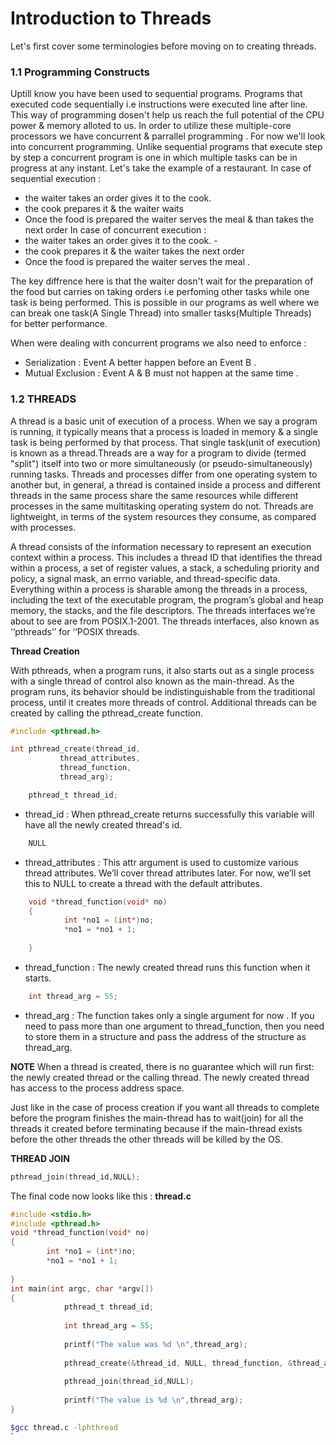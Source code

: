 # Introduction to Threads
Let's first cover some terminologies before moving on to creating threads.
### 1.1 Programming Constructs
Uptill know you have been used to sequential programs. Programs that executed code sequentially i.e instructions were executed line after line.
This way of programming dosen't help us reach the full potential of the CPU power & memory alloted to us. 
In order to utilize these multiple-core processors we have concurrent & parrallel programming . For now we'll look into concurrent programming.
Unlike sequential programs that execute step by step a concurrent program is one in which multiple tasks can be in progress at any instant.
Let's take the example of a restaurant. 
In case of sequential execution : 
- the waiter takes an order gives it to the cook. 
- the cook prepares it & the waiter waits 
- Once the food is prepared the waiter serves the meal & than takes the next order
In case of concurrent execution : 
- the waiter takes an order gives it to the cook. - 
- the cook prepares it & the waiter takes the next order
- Once the food is prepared the waiter serves the meal .

The key diffrence here is that the waiter dosn't wait for the preparation of the food but carries on taking orders i.e perfoming other tasks while one task is being performed. This is possible in our programs as well where we can break one task(A Single Thread) into smaller tasks(Multiple Threads) for better performance.
  
When were dealing with concurrent programs we also need to enforce : 
- Serialization 	: Event A better happen before an Event B .
- Mutual Exclusion 	: Event A & B must not happen at the same time .

### 1.2 THREADS
A thread is a basic unit of execution of a process. When we say a program is running, it typically means that a process is loaded in memory & a single task is being performed by that process. That single task(unit of execution) is known as a thread.Threads are a way for a program to divide (termed "split") itself into two or more simultaneously (or pseudo-simultaneously) running tasks.
Threads and processes differ from one operating system to another but, in general, a thread is contained inside a process and different threads in the same process share the same resources while different processes in the same multitasking operating system do not. Threads are lightweight, in terms of the system resources they consume, as compared with processes.

A thread consists of the information necessary to represent an execution context
within a process. This includes a thread ID that identifies the thread within a process, a
set of register values, a stack, a scheduling priority and policy, a signal mask, an errno
variable, and thread-specific data. 
Everything within a process is sharable among the threads in a process, including the text of the executable
program, the program’s global and heap memory, the stacks, and the file descriptors.
The threads interfaces we’re about to see are from POSIX.1-2001. The threads interfaces, also known as ‘‘pthreads’’ for ‘‘POSIX threads. 


**Thread Creation**

With pthreads, when a program runs, it also starts out as a single
process with a single thread of control also known as the main-thread. As the program runs, its behavior should be
indistinguishable from the traditional process, until it creates more threads of control.
Additional threads can be created by calling the pthread_create function.

```c
#include <pthread.h>

int pthread_create(thread_id,
		   thread_attributes,
		   thread_function, 
		   thread_arg);

```
```c
	pthread_t thread_id;
```
- thread_id		: When pthread_create returns successfully this variable will have all the newly created thread's 			    id.
```c
	NULL
```
- thread_attributes	: This attr argument is used to customize various thread attributes. We’ll cover thread attributes 			     later. For now, we’ll set this to NULL to create a thread with the default attributes.
```c
	void *thread_function(void* no)
	{
        	int *no1 = (int*)no;
        	*no1 = *no1 + 1;
        
	}
```
- thread_function 	: The newly created thread runs this function when it starts. 
```c
	int thread_arg = 55;
```
- thread_arg		: The function takes only a single argument for now . If you need to
			  pass more than one argument to thread_function, then you need to store them in a
			  structure and pass the address of the structure as thread_arg.

**NOTE**
When a thread is created, there is no guarantee which will run first: the newly
created thread or the calling thread. The newly created thread has access to the process
address space.

Just like in the case of process creation if you want all threads to complete before the program finishes the main-thread has to wait(join) for all the threads it created before terminating because if the main-thread exists before the other threads the other threads will be killed by the OS. 

**THREAD JOIN**
```c
pthread_join(thread_id,NULL);
```
The final code now looks like this : 
**thread.c**
```c
#include <stdio.h>
#include <pthread.h>
void *thread_function(void* no)
{
        int *no1 = (int*)no;
        *no1 = *no1 + 1;
        
}
int main(int argc, char *argv[])
{
            pthread_t thread_id;
            
            int thread_arg = 55;
            
            printf("The value was %d \n",thread_arg);
            
            pthread_create(&thread_id, NULL, thread_function, &thread_arg);
            
            pthread_join(thread_id,NULL);
            
            printf("The value is %d \n",thread_arg);
}
```
```bash
$gcc thread.c -lphthread
`



